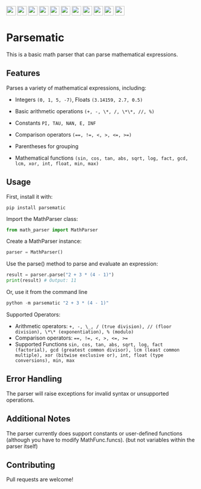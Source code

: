 <img src="https://img.shields.io/github/actions/workflow/status/infibrocco/parsematic/python-package.yml?style=for-the-badge" height="25"> <img src="https://img.shields.io/badge/license-MIT-0?style=for-the-badge" height="25"> <img src="https://img.shields.io/github/repo-size/infibrocco/parsematic?style=for-the-badge" height="25"> <img src="https://sloc.xyz/github/infibrocco/parsematic/?style=for-the-badge" height="25"> <img src="https://img.shields.io/github/stars/infibrocco/parsematic?style=for-the-badge" height="25"> <img src="https://img.shields.io/badge/python_version-3.7%2C%203.8%2C%203.9%2C%203.10%203.11%2C%203.12-37?style=for-the-badge" height="25">
<img src="https://forthebadge.com/images/featured/featured-built-with-love.svg" height="25">
<img src="https://forthebadge.com/images/featured/featured-powered-by-electricity.svg" height="25">
<img src="https://img.shields.io/badge/code_style-black-000000.svg?style=for-the-badge" height="25">
<img src="https://img.shields.io/badge/imports-isort-1674b1?style=for-the-badge&labelColor=ef8336" height="25">
<img src="https://img.shields.io/badge/mypy-checked-2a6db2?style=for-the-badge" height="25">

# Parsematic

This is a basic math parser that can parse mathematical expressions.

## Features

Parses a variety of mathematical expressions, including:

- Integers `(0, 1, 5, -7)`, Floats `(3.14159, 2.7, 0.5)`

- Basic arithmetic operations `(+, -, \*, /, \*\*, //, %)`

- Constants `PI, TAU, NAN, E, INF`

- Comparison operators `(==, !=, <, >, <=, >=)`

- Parentheses for grouping

- Mathematical functions `(sin, cos, tan, abs, sqrt, log, fact, gcd, lcm, xor, int, float, min, max)`

## Usage

First, install it with:

```
pip install parsematic
```

Import the MathParser class:

```Python
from math_parser import MathParser
```

Create a MathParser instance:

```Python
parser = MathParser()
```

Use the parse() method to parse and evaluate an expression:

```Python
result = parser.parse("2 + 3 * (4 - 1)")
print(result) # Output: 11
```

Or, use it from the command line

```Python
python -m parsematic "2 + 3 * (4 - 1)"
```

Supported Operators:

- Arithmetic operators: `+, -, \_, / (true division), // (floor division), \*\* (exponentiation), % (modulo)`
- Comparison operators: `==, !=, <, >, <=, >=`
- Supported Functions
  `sin, cos, tan, abs, sqrt, log,
fact (factorial),
gcd (greatest common divisor),
lcm (least common multiple),
xor (bitwise exclusive or),
int, float (type conversions),
min, max`

## Error Handling

The parser will raise exceptions for invalid syntax or unsupported operations.

## Additional Notes

The parser currently does support constants or user-defined functions (although you have to modify MathFunc.funcs). (but not variables within the parser itself)

## Contributing

Pull requests are welcome!
